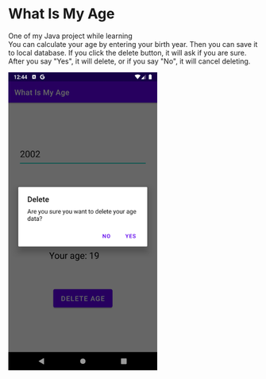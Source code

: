 # What Is My Age
 One of my Java project while learning <br>
You can calculate your age by entering your birth year. Then you can save it to local database. If you click the delete button, it will ask if you are sure. After you say "Yes", it will delete, or if you say "No", it will cancel deleting.

<img src="https://raw.githubusercontent.com/isikenes/whatismyage/main/ss.png" width=300>
